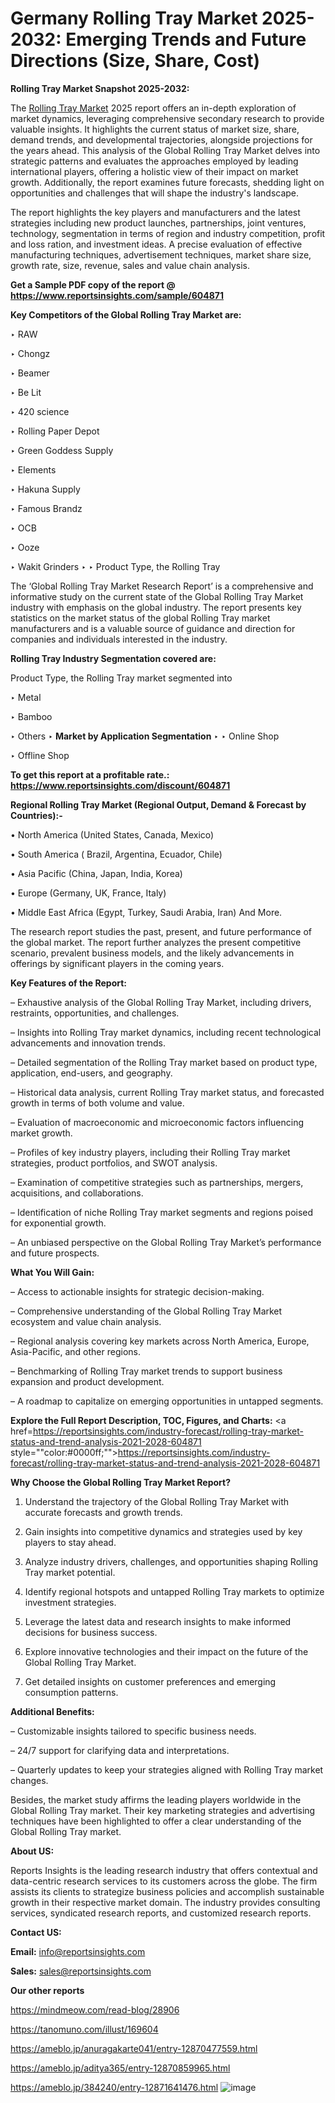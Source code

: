 # Germany Rolling Tray Market 2025-2032: Emerging Trends and Future Directions (Size, Share, Cost)

<strong>Rolling Tray Market Snapshot 2025-2032:</strong>

The <a href=https://www.reportsinsights.com/sample/604871>Rolling Tray Market</a> 2025 report offers an in-depth exploration of market dynamics, leveraging comprehensive secondary research to provide valuable insights. It highlights the current status of market size, share, demand trends, and developmental trajectories, alongside projections for the years ahead. This analysis of the Global Rolling Tray Market delves into strategic patterns and evaluates the approaches employed by leading international players, offering a holistic view of their impact on market growth. Additionally, the report examines future forecasts, shedding light on opportunities and challenges that will shape the industry's landscape.

The report highlights the key players and manufacturers and the latest strategies including new product launches, partnerships, joint ventures, technology, segmentation in terms of region and industry competition, profit and loss ration, and investment ideas. A precise evaluation of effective manufacturing techniques, advertisement techniques, market share size, growth rate, size, revenue, sales and value chain analysis.

<strong>Get a Sample PDF copy of the report @ <a href=https://www.reportsinsights.com/sample/604871 style=color:#0000ff;>https://www.reportsinsights.com/sample/604871</a></strong>

<strong>Key Competitors of the Global Rolling Tray Market are:</strong>

‣ RAW

‣ Chongz

‣ Beamer

‣ Be Lit

‣ 420 science

‣ Rolling Paper Depot

‣ Green Goddess Supply

‣ Elements

‣ Hakuna Supply

‣ Famous Brandz

‣ OCB

‣ Ooze

‣ Wakit Grinders
‣ 
‣    Product Type, the Rolling Tray

The ‘Global Rolling Tray Market Research Report’ is a comprehensive and informative study on the current state of the Global Rolling Tray Market industry with emphasis on the global industry. The report presents key statistics on the market status of the global Rolling Tray market manufacturers and is a valuable source of guidance and direction for companies and individuals interested in the industry.

<strong>Rolling Tray Industry Segmentation covered are:</strong>

Product Type, the Rolling Tray market segmented into

‣ Metal

‣ Bamboo

‣ Others
‣ 
<strong>Market by Application Segmentation</strong>
‣
‣  Online Shop

‣ Offline Shop

<strong>To get this report at a profitable rate.: <a href=https://www.reportsinsights.com/discount/604871 style=color:#0000ff;>https://www.reportsinsights.com/discount/604871</a></strong>

<strong>Regional Rolling Tray Market (Regional Output, Demand &amp; Forecast by Countries):-</strong>

• North America (United States, Canada, Mexico)

• South America ( Brazil, Argentina, Ecuador, Chile)

• Asia Pacific (China, Japan, India, Korea)

• Europe (Germany, UK, France, Italy)

• Middle East Africa (Egypt, Turkey, Saudi Arabia, Iran) And More.

The research report studies the past, present, and future performance of the global market. The report further analyzes the present competitive scenario, prevalent business models, and the likely advancements in offerings by significant players in the coming years.

<strong>Key Features of the Report:</strong>

– Exhaustive analysis of the Global Rolling Tray Market, including drivers, restraints, opportunities, and challenges.

– Insights into Rolling Tray market dynamics, including recent technological advancements and innovation trends.

– Detailed segmentation of the Rolling Tray market based on product type, application, end-users, and geography.

– Historical data analysis, current Rolling Tray market status, and forecasted growth in terms of both volume and value.

– Evaluation of macroeconomic and microeconomic factors influencing market growth.

– Profiles of key industry players, including their Rolling Tray market strategies, product portfolios, and SWOT analysis.

– Examination of competitive strategies such as partnerships, mergers, acquisitions, and collaborations.

– Identification of niche Rolling Tray market segments and regions poised for exponential growth.

– An unbiased perspective on the Global Rolling Tray Market’s performance and future prospects.

<strong>What You Will Gain:</strong>

– Access to actionable insights for strategic decision-making.

– Comprehensive understanding of the Global Rolling Tray Market ecosystem and value chain analysis.

– Regional analysis covering key markets across North America, Europe, Asia-Pacific, and other regions.

– Benchmarking of Rolling Tray market trends to support business expansion and product development.

– A roadmap to capitalize on emerging opportunities in untapped segments.

<strong>Explore the Full Report Description, TOC, Figures, and Charts:</strong>
<a href=https://reportsinsights.com/industry-forecast/rolling-tray-market-status-and-trend-analysis-2021-2028-604871 style=""color:#0000ff;"">https://reportsinsights.com/industry-forecast/rolling-tray-market-status-and-trend-analysis-2021-2028-604871</a>

<strong>Why Choose the Global Rolling Tray Market Report?</strong>

1. Understand the trajectory of the Global Rolling Tray Market with accurate forecasts and growth trends.

2. Gain insights into competitive dynamics and strategies used by key players to stay ahead.

3. Analyze industry drivers, challenges, and opportunities shaping Rolling Tray market potential.

4. Identify regional hotspots and untapped Rolling Tray markets to optimize investment strategies.

5. Leverage the latest data and research insights to make informed decisions for business success.

6. Explore innovative technologies and their impact on the future of the Global Rolling Tray Market.

7. Get detailed insights on customer preferences and emerging consumption patterns.

<strong>Additional Benefits:</strong>

– Customizable insights tailored to specific business needs.

– 24/7 support for clarifying data and interpretations.

– Quarterly updates to keep your strategies aligned with Rolling Tray market changes.

Besides, the market study affirms the leading players worldwide in the Global Rolling Tray market. Their key marketing strategies and advertising techniques have been highlighted to offer a clear understanding of the Global Rolling Tray market.

<strong><strong>About US</strong>:</strong>

Reports Insights is the leading research industry that offers contextual and data-centric research services to its customers across the globe. The firm assists its clients to strategize business policies and accomplish sustainable growth in their respective market domain. The industry provides consulting services, syndicated research reports, and customized research reports.

<strong>Contact US:</strong>

<p class=><b>Email:</b> <a href=mailto:info@reportsinsights.com>info@reportsinsights.com</a></p>
<p class=><b>Sales:</b> <a href=mailto:sales@reportsinsights.com>sales@reportsinsights.com</a></p>

<strong>Our other reports</strong>

<a href=https://mindmeow.com/read-blog/28906>https://mindmeow.com/read-blog/28906</a>

<a href=https://tanomuno.com/illust/169604>https://tanomuno.com/illust/169604</a>

<a href=https://ameblo.jp/anuragakarte041/entry-12870477559.html>https://ameblo.jp/anuragakarte041/entry-12870477559.html</a>

<a href=https://ameblo.jp/aditya365/entry-12870859965.html>https://ameblo.jp/aditya365/entry-12870859965.html</a>

<a href=https://ameblo.jp/384240/entry-12871641476.html>https://ameblo.jp/384240/entry-12871641476.html</a>
![image](https://github.com/user-attachments/assets/3570d973-a1fe-4ef0-aeb9-c701406dbf2b)
